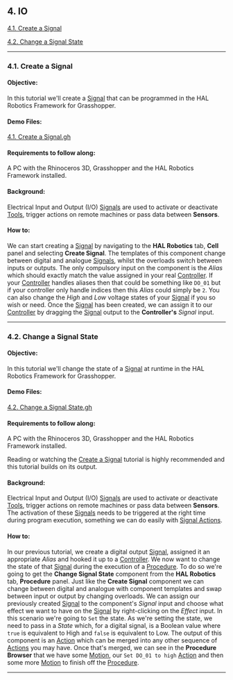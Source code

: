 ## 4. IO

[4.1. Create a Signal](#4.1.-create-a-signal)

[4.2. Change a Signal State](#4.2.-change-a-signal-state)

---
### 4.1. Create a Signal

#### Objective:

In this tutorial we'll create a [Signal](../../Overview/Glossary.md#signal) that can be programmed in the HAL Robotics Framework for Grasshopper.

#### Demo Files:

[4.1. Create a Signal.gh](../ExampleFiles/Tutorials/4.1%20-%20Create%20a%20Signal.gh)

#### Requirements to follow along:

A PC with the Rhinoceros 3D, Grasshopper and the HAL Robotics Framework installed.

#### Background:

Electrical Input and Output (I/O) [Signals](../../Overview/Glossary.md#signal) are used to activate or deactivate [Tools](../../Overview/Glossary.md#end-effector), trigger actions on remote machines or pass data between **Sensors**.

#### How to:

We can start creating a [Signal](../../Overview/Glossary.md#signal) by navigating to the **HAL Robotics** tab, **Cell** panel and selecting **Create Signal**. The templates of this component change between digital and analogue [Signals](../../Overview/Glossary.md#signal), whilst the overloads switch between inputs or outputs. The only compulsory input on the component is the _Alias_ which should exactly match the value assigned in your real [Controller](../../Overview/Glossary.md#controller). If your [Controller](../../Overview/Glossary.md#controller) handles aliases then that could be something like `DO_01` but if your controller only handle indices then this _Alias_ could simply be `2`. You can also change the _High_ and _Low_ voltage states of your [Signal](../../Overview/Glossary.md#signal) if you so wish or need. Once the [Signal](../../Overview/Glossary.md#signal) has been created, we can assign it to our [Controller](../../Overview/Glossary.md#controller) by dragging the [Signal](../../Overview/Glossary.md#signal) output to the **Controller's** _Signal_ input.

---
### 4.2. Change a Signal State

#### Objective:

In this tutorial we'll change the state of a [Signal](../../Overview/Glossary.md#signal) at runtime in the HAL Robotics Framework for Grasshopper.

#### Demo Files:

[4.2. Change a Signal State.gh](../ExampleFiles/Tutorials/4.2%20-%20Change%20a%20Signal%20State.gh)

#### Requirements to follow along:

A PC with the Rhinoceros 3D, Grasshopper and the HAL Robotics Framework installed.

Reading or watching the [Create a Signal](../4-IO/Contents.md#4.1.-create-a-signal) tutorial is highly recommended and this tutorial builds on its output.

#### Background:

Electrical Input and Output (I/O) [Signals](../../Overview/Glossary.md#signal) are used to activate or deactivate [Tools](../../Overview/Glossary.md#end-effector), trigger actions on remote machines or pass data between **Sensors**. The activation of these [Signals](../../Overview/Glossary.md#signal) needs to be triggered at the right time during program execution, something we can do easily with [Signal Actions](../../Overview/Glossary.md#signal-action).

#### How to:

In our previous tutorial, we create a digital output [Signal](../../Overview/Glossary.md#signal), assigned it an appropriate _Alias_ and hooked it up to a [Controller](../../Overview/Glossary.md#controller). We now want to change the state of that [Signal](../../Overview/Glossary.md#signal) during the execution of a [Procedure](../../Overview/Glossary.md#procedure). To do so we're going to get the **Change Signal State** component from the **HAL Robotics** tab, **Procedure** panel. Just like the **Create Signal** component we can change between digital and analogue with component templates and swap between input or output by changing overloads. We can assign our previously created [Signal](../../Overview/Glossary.md#signal) to the component's _Signal_ input and choose what effect we want to have on the [Signal](../../Overview/Glossary.md#signal) by right-clicking on the _Effect_ input. In this scenario we're going to `Set` the state. As we're setting the state, we need to pass in a _State_ which, for a digital signal, is a Boolean value where `true` is equivalent to High and `false` is equivalent to Low. The output of this component is an [Action](../../Overview/Glossary.md#action) which can be merged into any other sequence of [Actions](../../Overview/Glossary.md#action) you may have. Once that's merged, we can see in the **Procedure Browser** that we have some [Motion](../../Overview/Glossary.md#motion-action), our `Set DO_01 to high` [Action](../../Overview/Glossary.md#action) and then some more [Motion](../../Overview/Glossary.md#motion-action) to finish off the [Procedure](../../Overview/Glossary.md#procedure).

---